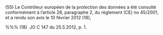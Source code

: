 (55) Le Contrôleur européen de la protection des données a été consulté conformément à l’article 28, paragraphe 2, du règlement (CE) no 45/2001, et a rendu son avis le 10 février 2012 (18),

%%% (18)  JO C 147 du 25.5.2012, p. 1.